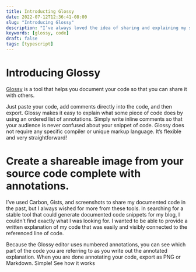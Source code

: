 ```yaml
---
title: Introducting Glossy
date: 2022-07-12T12:36:41-08:00
slug: "Introducing Glossy"
description: "I’ve always loved the idea of sharing and explaining my source code with others. It’s not just a sense of pride, but a way to help others learn and grow. Which is why I am introducing Glossy, a tool to document your code. Glossy transforms your code comments into an ordered list of annotations. It makes it easy to highlight important details and when describing what some piece of code does."
keywords: [glossy, code]
draft: false
tags: [typescript]
---
```


# Introducing Glossy

[Glossy](https://glossy.dev) is a tool that helps you document your code so that you can share it with others. 

Just paste your code, add comments directly into the code, and then export. Glossy makes it easy to explain what some piece of code does by using an ordered list of annotations. Simply write inline comments so that your audience is never confused about your snippet of code. Glossy does not require any specific compiler or unique markup language. It’s flexible and very straightforward! 

# Create a shareable image from your source code complete with annotations. 

I’ve used Carbon, Gists, and screenshots to share my documented code in the past, but I always wished for more from these tools. In searching for a stable tool that could generate documented code snippets for my blog, I couldn’t find exactly what I was looking for. I wanted to be able to provide a written explanation of my code that was easily and visibly connected to the referenced line of code.

Because the Glossy editor uses numbered annotations, you can see which part of the code you are referring to as you write out the annotated explanation. When you are done annotating your code, export as PNG or Markdown. Simple! 
See how it works 

